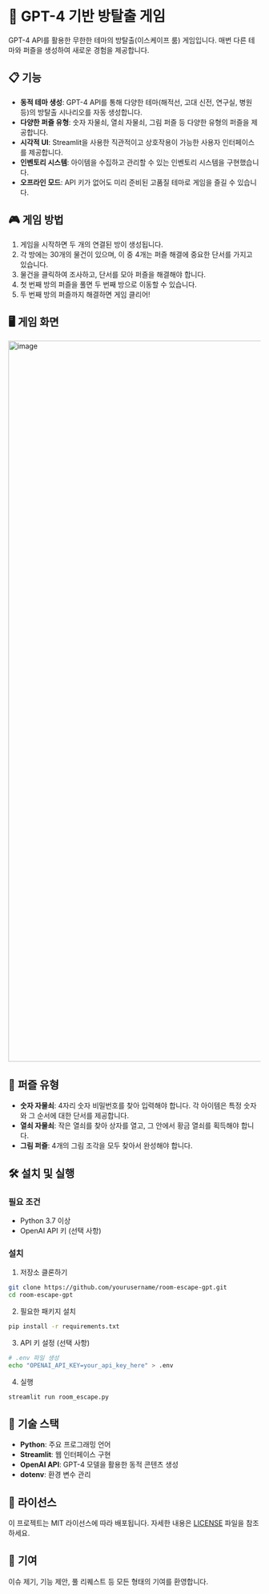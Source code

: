 # 🚪 GPT-4 기반 방탈출 게임

GPT-4 API를 활용한 무한한 테마의 방탈출(이스케이프 룸) 게임입니다. 매번 다른 테마와 퍼즐을 생성하여 새로운 경험을 제공합니다.

## 📋 기능

- **동적 테마 생성**: GPT-4 API를 통해 다양한 테마(해적선, 고대 신전, 연구실, 병원 등)의 방탈출 시나리오를 자동 생성합니다.
- **다양한 퍼즐 유형**: 숫자 자물쇠, 열쇠 자물쇠, 그림 퍼즐 등 다양한 유형의 퍼즐을 제공합니다.
- **시각적 UI**: Streamlit을 사용한 직관적이고 상호작용이 가능한 사용자 인터페이스를 제공합니다.
- **인벤토리 시스템**: 아이템을 수집하고 관리할 수 있는 인벤토리 시스템을 구현했습니다.
- **오프라인 모드**: API 키가 없어도 미리 준비된 고품질 테마로 게임을 즐길 수 있습니다.

## 🎮 게임 방법

1. 게임을 시작하면 두 개의 연결된 방이 생성됩니다.
2. 각 방에는 30개의 물건이 있으며, 이 중 4개는 퍼즐 해결에 중요한 단서를 가지고 있습니다.
3. 물건을 클릭하여 조사하고, 단서를 모아 퍼즐을 해결해야 합니다.
4. 첫 번째 방의 퍼즐을 풀면 두 번째 방으로 이동할 수 있습니다.
5. 두 번째 방의 퍼즐까지 해결하면 게임 클리어!

## 🖥️ 게임 화면
<img width="1440" alt="image" src="https://github.com/user-attachments/assets/38d3f8c6-15a1-41e2-b2f6-95953d3697e3" />


## 🧩 퍼즐 유형

- **숫자 자물쇠**: 4자리 숫자 비밀번호를 찾아 입력해야 합니다. 각 아이템은 특정 숫자와 그 순서에 대한 단서를 제공합니다.
- **열쇠 자물쇠**: 작은 열쇠를 찾아 상자를 열고, 그 안에서 황금 열쇠를 획득해야 합니다.
- **그림 퍼즐**: 4개의 그림 조각을 모두 찾아서 완성해야 합니다.

## 🛠️ 설치 및 실행

### 필요 조건
- Python 3.7 이상
- OpenAI API 키 (선택 사항)

### 설치

1. 저장소 클론하기
```bash
git clone https://github.com/yourusername/room-escape-gpt.git
cd room-escape-gpt
```

2. 필요한 패키지 설치
```bash
pip install -r requirements.txt
```

3. API 키 설정 (선택 사항)
```bash
# .env 파일 생성
echo "OPENAI_API_KEY=your_api_key_here" > .env
```

4. 실행
```bash
streamlit run room_escape.py
```

## 🔧 기술 스택

- **Python**: 주요 프로그래밍 언어
- **Streamlit**: 웹 인터페이스 구현
- **OpenAI API**: GPT-4 모델을 활용한 동적 콘텐츠 생성
- **dotenv**: 환경 변수 관리

## 📝 라이선스

이 프로젝트는 MIT 라이선스에 따라 배포됩니다. 자세한 내용은 [LICENSE](LICENSE) 파일을 참조하세요.

## 🤝 기여

이슈 제기, 기능 제안, 풀 리퀘스트 등 모든 형태의 기여를 환영합니다.
